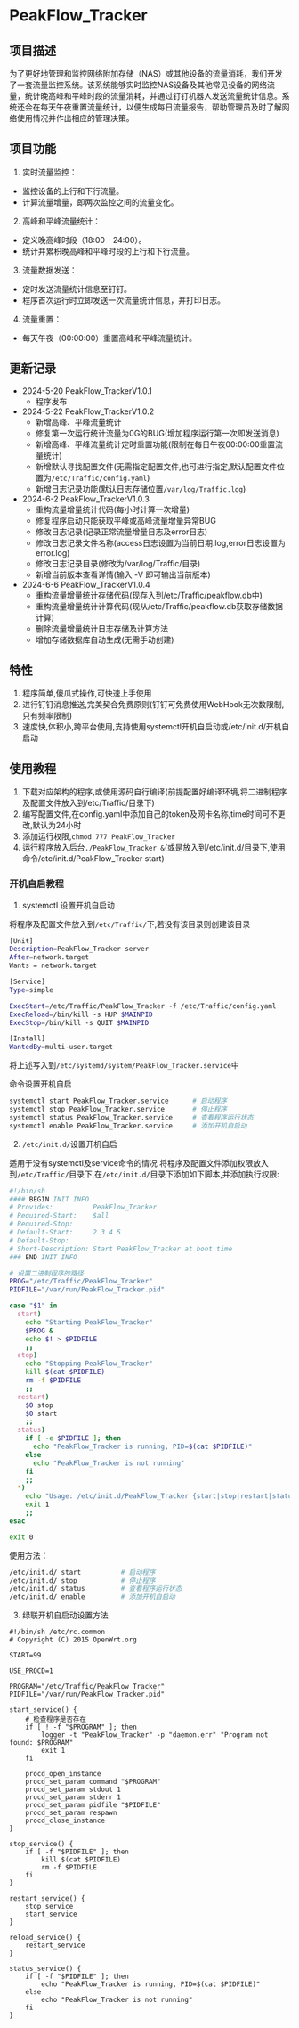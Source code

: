 # PeakFlow_Tracker

## 项目描述
为了更好地管理和监控网络附加存储（NAS）或其他设备的流量消耗，我们开发了一套流量监控系统。该系统能够实时监控NAS设备及其他常见设备的网络流量，统计晚高峰和平峰时段的流量消耗，并通过钉钉机器人发送流量统计信息。系统还会在每天午夜重置流量统计，以便生成每日流量报告，帮助管理员及时了解网络使用情况并作出相应的管理决策。

## 项目功能
1. 实时流量监控：
+ 监控设备的上行和下行流量。
+ 计算流量增量，即两次监控之间的流量变化。
2. 高峰和平峰流量统计：
+ 定义晚高峰时段（18:00 - 24:00）。
+ 统计并累积晚高峰和平峰时段的上行和下行流量。
3. 流量数据发送：
+ 定时发送流量统计信息至钉钉。
+ 程序首次运行时立即发送一次流量统计信息，并打印日志。
4. 流量重置：
+ 每天午夜（00:00:00）重置高峰和平峰流量统计。

## 更新记录

+ 2024-5-20 PeakFlow_TrackerV1.0.1
    + 程序发布
+ 2024-5-22 PeakFlow_TrackerV1.0.2
    + 新增高峰、平峰流量统计
    + 修复第一次运行统计流量为0G的BUG(增加程序运行第一次即发送消息)
    + 新增高峰、平峰流量统计定时重置功能(限制在每日午夜00:00:00重置流量统计)
    + 新增默认寻找配置文件(无需指定配置文件,也可进行指定,默认配置文件位置为`/etc/Traffic/config.yaml`)
    + 新增日志记录功能(默认日志存储位置`/var/log/Traffic.log`)
+ 2024-6-2 PeakFlow_TrackerV1.0.3
    + 重构流量增量统计代码(每小时计算一次增量)
    + 修复程序启动只能获取平峰或高峰流量增量异常BUG
    + 修改日志记录(记录正常流量增量日志及error日志)
    + 修改日志记录文件名称(access日志设置为当前日期.log,error日志设置为error.log)
    + 修改日志记录目录(修改为/var/log/Traffic/目录)
    + 新增当前版本查看详情(输入 -V 即可输出当前版本)
+ 2024-6-6 PeakFlow_TrackerV1.0.4
    + 重构流量增量统计存储代码(现存入到/etc/Traffic/peakflow.db中)
    + 重构流量增量统计计算代码(现从/etc/Traffic/peakflow.db获取存储数据计算)
    + 删除流量增量统计日志存储及计算方法
    + 增加存储数据库自动生成(无需手动创建)
## 特性

1. 程序简单,傻瓜式操作,可快速上手使用
2. 进行钉钉消息推送,完美契合免费原则(钉钉可免费使用WebHook无次数限制,只有频率限制)
3. 速度快,体积小,跨平台使用,支持使用systemctl开机自启动或/etc/init.d/开机自启动

## 使用教程
1. 下载对应架构的程序,或使用源码自行编译(前提配置好编译环境,将二进制程序及配置文件放入到/etc/Traffic/目录下)
2. 编写配置文件,在config.yaml中添加自己的token及网卡名称,time时间可不更改,默认为24小时
3. 添加运行权限,`chmod 777 PeakFlow_Tracker`
4. 运行程序放入后台`./PeakFlow_Tracker &`(或是放入到/etc/init.d/目录下,使用命令/etc/init.d/PeakFlow_Tracker start)

### 开机自启教程
1. systemctl 设置开机自启动

将程序及配置文件放入到`/etc/Traffic/`下,若没有该目录则创建该目录
```bash
[Unit]
Description=PeakFlow_Tracker server
After=network.target
Wants = network.target

[Service]
Type=simple

ExecStart=/etc/Traffic/PeakFlow_Tracker -f /etc/Traffic/config.yaml
ExecReload=/bin/kill -s HUP $MAINPID
ExecStop=/bin/kill -s QUIT $MAINPID

[Install]
WantedBy=multi-user.target
```
将上述写入到`/etc/systemd/system/PeakFlow_Tracker.service`中

命令设置开机自启
```bash
systemctl start PeakFlow_Tracker.service      # 启动程序
systemctl stop PeakFlow_Tracker.service       # 停止程序
systemctl status PeakFlow_Tracker.service     # 查看程序运行状态
systemctl enable PeakFlow_Tracker.service     # 添加开机自启动
```
2. `/etc/init.d/`设置开机自启

适用于没有systemctl及service命令的情况
将程序及配置文件添加权限放入到`/etc/Traffic/`目录下,在`/etc/init.d/`目录下添加如下脚本,并添加执行权限:
```bash
#!/bin/sh
#### BEGIN INIT INFO
# Provides:          PeakFlow_Tracker
# Required-Start:    $all
# Required-Stop:
# Default-Start:     2 3 4 5
# Default-Stop:
# Short-Description: Start PeakFlow_Tracker at boot time
### END INIT INFO

# 设置二进制程序的路径
PROG="/etc/Traffic/PeakFlow_Tracker"
PIDFILE="/var/run/PeakFlow_Tracker.pid"

case "$1" in
  start)
    echo "Starting PeakFlow_Tracker"
    $PROG &
    echo $! > $PIDFILE
    ;;
  stop)
    echo "Stopping PeakFlow_Tracker"
    kill $(cat $PIDFILE)
    rm -f $PIDFILE
    ;;
  restart)
    $0 stop
    $0 start
    ;;
  status)
    if [ -e $PIDFILE ]; then
      echo "PeakFlow_Tracker is running, PID=$(cat $PIDFILE)"
    else
      echo "PeakFlow_Tracker is not running"
    fi
    ;;
  *)
    echo "Usage: /etc/init.d/PeakFlow_Tracker {start|stop|restart|status}"
    exit 1
    ;;
esac

exit 0
```
使用方法：
```bash
/etc/init.d/ start          # 启动程序
/etc/init.d/ stop           # 停止程序
/etc/init.d/ status         # 查看程序运行状态
/etc/init.d/ enable         # 添加开机自启动
```

3. 绿联开机自启动设置方法

```
#!/bin/sh /etc/rc.common
# Copyright (C) 2015 OpenWrt.org

START=99

USE_PROCD=1

PROGRAM="/etc/Traffic/PeakFlow_Tracker"
PIDFILE="/var/run/PeakFlow_Tracker.pid"

start_service() {
    # 检查程序是否存在
    if [ ! -f "$PROGRAM" ]; then
        logger -t "PeakFlow_Tracker" -p "daemon.err" "Program not found: $PROGRAM"
        exit 1
    fi

    procd_open_instance
    procd_set_param command "$PROGRAM"
    procd_set_param stdout 1
    procd_set_param stderr 1
    procd_set_param pidfile "$PIDFILE"
    procd_set_param respawn
    procd_close_instance
}

stop_service() {
    if [ -f "$PIDFILE" ]; then
        kill $(cat $PIDFILE)
        rm -f $PIDFILE
    fi
}

restart_service() {
    stop_service
    start_service
}

reload_service() {
    restart_service
}

status_service() {
    if [ -f "$PIDFILE" ]; then
        echo "PeakFlow_Tracker is running, PID=$(cat $PIDFILE)"
    else
        echo "PeakFlow_Tracker is not running"
    fi
}
```

